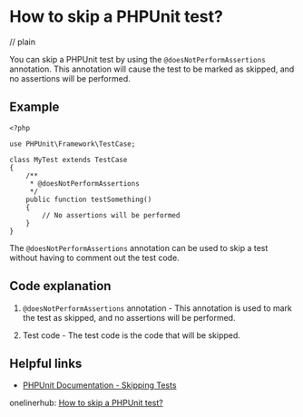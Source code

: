 # How to skip a PHPUnit test?
// plain

You can skip a PHPUnit test by using the `@doesNotPerformAssertions` annotation. This annotation will cause the test to be marked as skipped, and no assertions will be performed.

## Example

```
<?php

use PHPUnit\Framework\TestCase;

class MyTest extends TestCase
{
    /**
     * @doesNotPerformAssertions
     */
    public function testSomething()
    {
        // No assertions will be performed
    }
}
```

The `@doesNotPerformAssertions` annotation can be used to skip a test without having to comment out the test code.

## Code explanation


1. `@doesNotPerformAssertions` annotation - This annotation is used to mark the test as skipped, and no assertions will be performed.

2. Test code - The test code is the code that will be skipped.

## Helpful links

- [PHPUnit Documentation - Skipping Tests](https://phpunit.readthedocs.io/en/9.2/skipping-tests.html)

onelinerhub: [How to skip a PHPUnit test?](https://onelinerhub.com/phpunit/how-to-skip-a-phpunit-test)
